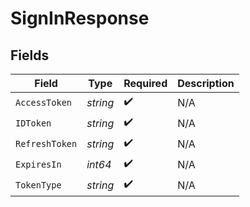 # SignInResponse


## Fields

| Field              | Type               | Required           | Description        |
| ------------------ | ------------------ | ------------------ | ------------------ |
| `AccessToken`      | *string*           | :heavy_check_mark: | N/A                |
| `IDToken`          | *string*           | :heavy_check_mark: | N/A                |
| `RefreshToken`     | *string*           | :heavy_check_mark: | N/A                |
| `ExpiresIn`        | *int64*            | :heavy_check_mark: | N/A                |
| `TokenType`        | *string*           | :heavy_check_mark: | N/A                |
